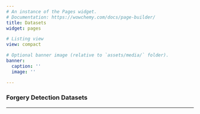 ```yaml
---
# An instance of the Pages widget.
# Documentation: https://wowchemy.com/docs/page-builder/
title: Datasets
widget: pages

# Listing view
view: compact

# Optional banner image (relative to `assets/media/` folder).
banner:
  caption: ''
  image: ''

---
```

###  Forgery Detection Datasets
---
